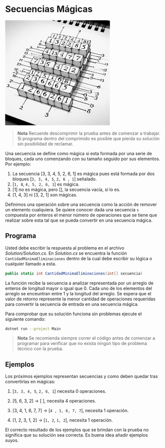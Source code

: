 # Secuencias Mágicas

<img src="./secuencia.png" alt="Caratula" style="zoom:33%;" />

> **Nota** Recuerde descomprimir la prueba antes de comenzar a trabajar. Si programa dentro del comprimido es posible que pierda su solución sin posibilidad de reclamar. 

Una secuencia se define como mágica si esta formada por una serie de bloques, cada uno comenzando con su tamaño seguido por sus elementos. Por ejemplo:
1. La secuencia [3, 3, 4, 5, 2, 6, 1] es mágica pues está formada por dos bloques [`3, 3, 4, 5`, `2, 6 , 1`] señalado. 
2. [`1, 8`, `4, 5, 2, 6, 1`] es mágica.
3. [1] no es mágica, pero [], la secuencia vacía, sí lo es.
4. [1, 4, 3] ni [3, 2, 1] son mágicas.

Definimos una operación sobre una secuencia como la acción de remover un elemento cualquiera. Se quiere conocer dada una secuencia `s` compuesta por enteros el menor número de operaciones que se tiene que realizar sobre esta tal que se pueda convertir en una secuencia mágica.

## Programa

Usted debe escribir la respuesta al problema en el archivo _Solution/Solution.cs_. En _Solution.cs_ se encuentra la función `CantidadMinimaEliminaciones` dentro de la cual debe escribir su lógica o cualquier llamado a esta.

```csharp
public static int CantidadMinimaEliminaciones(int[] secuencia)
```

La función recibe la secuencia a analizar representada por un arreglo de enteros de longitud mayor o igual que 0. Cada uno de los elementos del arreglo se enceuntran entre 1 y la longitud del arreglo. Se espera que el valor de retorno represente la menor cantidad de operaciones requeridas para convertir la secuencia de entrada en una secuencia mágica.

Para comprobar que su solución funciona sin problemas ejecute el siguiente comando:

```bash
dotnet run --project Main
```

> **Nota** Se recomienda siempre correr el código antes de comenzar a programar para verificar que no exista ningún tipo de problema técnico con la prueba.

## Ejemplos

Los próximos ejemplos representan secuencias y como deben quedar tras convertirlas en mágicas:

1. [`3, 3, 4, 5`, `2, 6, 1`] necesita 0 operaciones.

2. [5, 6, 3, 2] -> [ ], necesita 4 operaciones.

3. [3, 4, 1, 6, 7, 7] -> [`4 , 1, 6, 7, 7`], necesita 1 operación.

4. [1, 2, 3, 1, 2] -> [`1, 2`, `1, 2`], necesita 1 operación.

El correcto resultado de los ejemplos que se brindan con la prueba no significa que su solución sea correcta. Es buena idea añadir ejemplos suyos.
